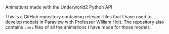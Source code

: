 Animations made with the Underworld2 Python API

This is a GitHub repository containing relevant files that I have used to develop models in Paraview with Professor William Holt. The repository also contains ``.avi`` files of all the animations I have made for those models.

